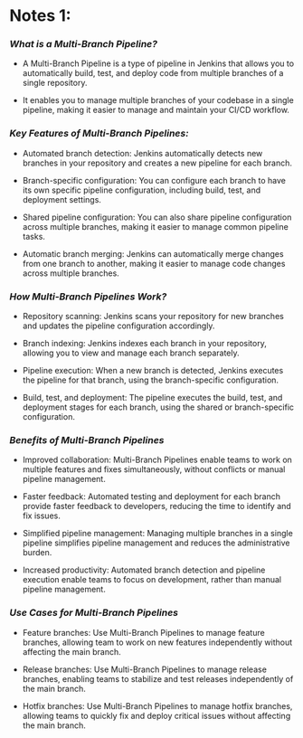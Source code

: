 # Notes 1:

### ***What is a Multi-Branch Pipeline?***

+ A Multi-Branch Pipeline is a type of pipeline in Jenkins that allows you to automatically build, test, and deploy code from multiple branches of a single repository.

+ It enables you to manage multiple branches of your codebase in a single pipeline, making it easier to manage and maintain your CI/CD workflow.

### ***Key Features of Multi-Branch Pipelines:***


+ Automated branch detection: Jenkins automatically detects new branches in your repository and creates a new pipeline for each branch.

+ Branch-specific configuration: You can configure each branch to have its own specific pipeline configuration, including build, test, and deployment settings.

+ Shared pipeline configuration: You can also share pipeline configuration across multiple branches, making it easier to manage common pipeline tasks.

+ Automatic branch merging: Jenkins can automatically merge changes from one branch to another, making it easier to manage code changes across multiple branches.

### ***How Multi-Branch Pipelines Work?***


+ Repository scanning: Jenkins scans your repository for new branches and updates the pipeline configuration accordingly.

+ Branch indexing: Jenkins indexes each branch in your repository, allowing you to view and manage each branch separately.

+ Pipeline execution: When a new branch is detected, Jenkins executes the pipeline for that branch, using the branch-specific configuration.

+ Build, test, and deployment: The pipeline executes the build, test, and deployment stages for each branch, using the shared or branch-specific configuration.

### ***Benefits of Multi-Branch Pipelines***


+ Improved collaboration: Multi-Branch Pipelines enable teams to work on multiple features and fixes simultaneously, without conflicts or manual pipeline management.

+ Faster feedback: Automated testing and deployment for each branch provide faster feedback to developers, reducing the time to identify and fix issues.

+ Simplified pipeline management: Managing multiple branches in a single pipeline simplifies pipeline management and reduces the administrative burden.

+ Increased productivity: Automated branch detection and pipeline execution enable teams to focus on development, rather than manual pipeline management.

### ***Use Cases for Multi-Branch Pipelines***

+ Feature branches: Use Multi-Branch Pipelines to manage feature branches, allowing team to work on new features independently without affecting the main branch.

+ Release branches: Use Multi-Branch Pipelines to manage release branches, enabling teams to stabilize and test releases independently of the main branch.

+ Hotfix branches: Use Multi-Branch Pipelines to manage hotfix branches, allowing teams to quickly fix and deploy critical issues without affecting the main branch.    